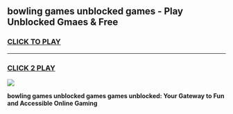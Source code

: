 
## bowling games unblocked games - Play Unblocked Gmaes & Free
<h3>
<a href="https://premium.freeplayer.one?title=bowling_games_unblocked_games&ref=19F">CLICK TO PLAY</a></h3>
<hr>

<h3>
<a href="https://premium.freeplayer.one?title=bowling_games_unblocked_games&ref=19F">CLICK 2 PLAY</a>
  
</h3>

<a href="https://premium.freeplayer.one?title=bowling_games_unblocked_games&ref=19F/"><img src="https://clearcache.store/games.png"></a>


**bowling games unblocked games games unblocked: Your Gateway to Fun and Accessible Online Gaming**
